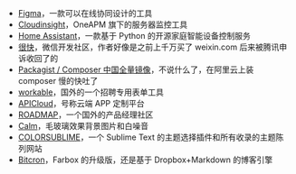 ---
---

* [Figma](https://www.figma.com/)，一款可以在线协同设计的工具
* [Cloudinsight](http://cloudinsight.oneapm.com/)，OneAPM 旗下的服务器监控工具
* [Home Assistant](https://home-assistant.io/)，一款基于 Python 的开源家庭智能设备控制服务
* [很快](http://www.henkuai.com/)，微信开发社区，作者好像是之前上千万买了 weixin.com 后来被腾讯申诉收回了的
* [Packagist / Composer 中国全量镜像](http://pkg.phpcomposer.com/)，不说什么了，在阿里云上装 composer 慢的快吐了
* [workable](https://www.workable.com/)，国外的一个招聘专用表单工具
* [APICloud](http://app.apicloud.com/)，号称云端 APP 定制平台
* [ROADMAP](https://www.roadmap.com)，一个国外的产品经理社区
* [Calm](https://www.calm.com/)，毛玻璃效果背景图片和白噪音
* [COLORSUBLIME](http://colorsublime.com/)，一个 Sublime Text 的主题选择插件和所有收录的主题陈列网站
* [Bitcron](https://bitcron.com/)，Farbox 的升级版，还是基于 Dropbox+Markdown 的博客引擎
